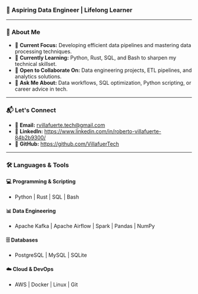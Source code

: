 
### 🚀 **Aspiring Data Engineer | Lifelong Learner**

---

### 🌟 **About Me**
- 🔭 **Current Focus:** Developing efficient data pipelines and mastering data processing techniques.  
- 🌱 **Currently Learning:** Python, Rust, SQL, and Bash to sharpen my technical skillset.  
- 👯 **Open to Collaborate On:** Data engineering projects, ETL pipelines, and analytics solutions.  
- 💬 **Ask Me About:** Data workflows, SQL optimization, Python scripting, or career advice in tech.  

---

### 📬 **Let's Connect**
- 📧 **Email:** rvillafuerte.tech@gmail.com    
- 💼 **LinkedIn:** https://www.linkedin.com/in/roberto-villafuerte-84b2b9300/  
- 🐙 **GitHub:** https://github.com/VillafuerTech  

---

### 🛠️ **Languages & Tools**
#### 💻 **Programming & Scripting**
- Python | Rust | SQL | Bash  

#### 📊 **Data Engineering**
- Apache Kafka | Apache Airflow | Spark | Pandas | NumPy  

#### 🗄️ **Databases**
- PostgreSQL | MySQL | SQLite  

#### ☁️ **Cloud & DevOps**
- AWS | Docker | Linux | Git  
